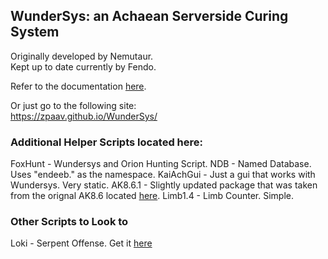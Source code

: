 ## WunderSys: an Achaean Serverside Curing System   
Originally developed by Nemutaur.  
Kept up to date currently by Fendo.  

Refer to the documentation [here](https://zpaav.github.io/WunderSys/).  

Or just go to the following site:  
https://zpaav.github.io/WunderSys/ 


### Additional Helper Scripts located here:
FoxHunt - Wundersys and Orion Hunting Script.
NDB - Named Database. Uses "endeeb." as the namespace.
KaiAchGui - Just a gui that works with Wundersys. Very static.
AK8.6.1 - Slightly updated package that was taken from the orignal AK8.6 located [here](https://www.dropbox.com/scl/fo/04ci9tq4rivks1r4oar37/AM84yKTcPYYyWXa0pt0_lNA/AK%208.6?rlkey=kyu53u5f96w5ra05xkkvujd3d&e=1&subfolder_nav_tracking=1&dl=0). 
Limb1.4 - Limb Counter. Simple. 

### Other Scripts to Look to
Loki - Serpent Offense. Get it [here](https://github.com/Hikagejuunin/Loki)
